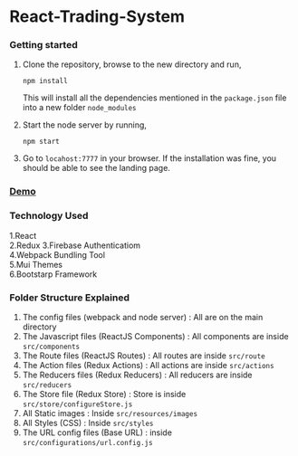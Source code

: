 # React-Trading-System

### Getting started
1. Clone the repository, browse to the new directory and run,
   ```
   npm install
   ```
   This will install all the dependencies mentioned in the ```package.json``` file into a new folder ```node_modules```

2. Start the node server by running,
   ```
   npm start 
   ```
3. Go to ```locahost:7777``` in your browser. If the installation was fine, you should be able to see the landing page.


### [Demo](http://fathomless-journey-72146.herokuapp.com)

### Technology Used
  1.React  
  2.Redux
  3.Firebase Authenticatiom  
  4.Webpack Bundling Tool  
  5.Mui Themes  
  6.Bootstarp Framework  
  
### Folder Structure Explained
  1. The config files (webpack and node server) : All are on the main directory  
  2. The Javascript files (ReactJS Components)  : All components are inside ```src/components``` 
  3. The Route files (ReactJS Routes)           : All routes are inside ```src/route``` 
  4. The Action files (Redux Actions)           : All actions are inside ```src/actions``` 
  5. The Reducers files (Redux Reducers)        : All reducers are inside ```src/reducers``` 
  6. The Store file (Redux Store)               : Store is inside ```src/store/configureStore.js``` 
  7. All Static images                          : Inside ```src/resources/images```
  8. All Styles (CSS)                           : Inside ```src/styles```
  9. The URL config files (Base URL)            : inside ```src/configurations/url.config.js``` 
  
